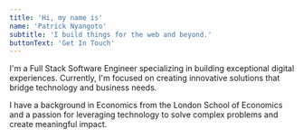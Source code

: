 ```yaml
---
title: 'Hi, my name is'
name: 'Patrick Nyangoto'
subtitle: 'I build things for the web and beyond.'
buttonText: 'Get In Touch'
---
```


I'm a Full Stack Software Engineer specializing in building exceptional digital experiences. Currently, I'm focused on creating innovative solutions that bridge technology and business needs.

I have a background in Economics from the London School of Economics and a passion for leveraging technology to solve complex problems and create meaningful impact.

